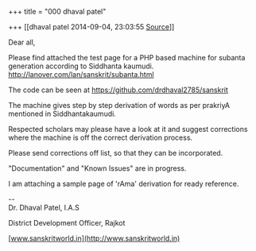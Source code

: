 +++
title = "000 dhaval patel"

+++
[[dhaval patel	2014-09-04, 23:03:55 [Source](https://groups.google.com/g/samskrita/c/oKLWbMGNDiw)]]



Dear all,  

Please find attached the test page for a PHP based machine for subanta generation according to Siddhanta kaumudi.  
<http://lanover.com/lan/sanskrit/subanta.html>  
  

The code can be seen at <https://github.com/drdhaval2785/sanskrit>  
  

The machine gives step by step derivation of words as per prakriyA mentioned in Siddhantakaumudi.  

Respected scholars may please have a look at it and suggest corrections where the machine is off the correct derivation process.  

Please send corrections off list, so that they can be incorporated.  
  

"Documentation" and "Known Issues" are in progress.  

I am attaching a sample page of 'rAma' derivation for ready reference.  

  
--  
Dr. Dhaval Patel, I.A.S

District Development Officer, Rajkot

[www.sanskritworld.in](http://www.sanskritworld.in)

